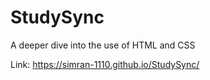 # StudySync
A deeper dive into the use of HTML and CSS

Link: https://simran-1110.github.io/StudySync/
